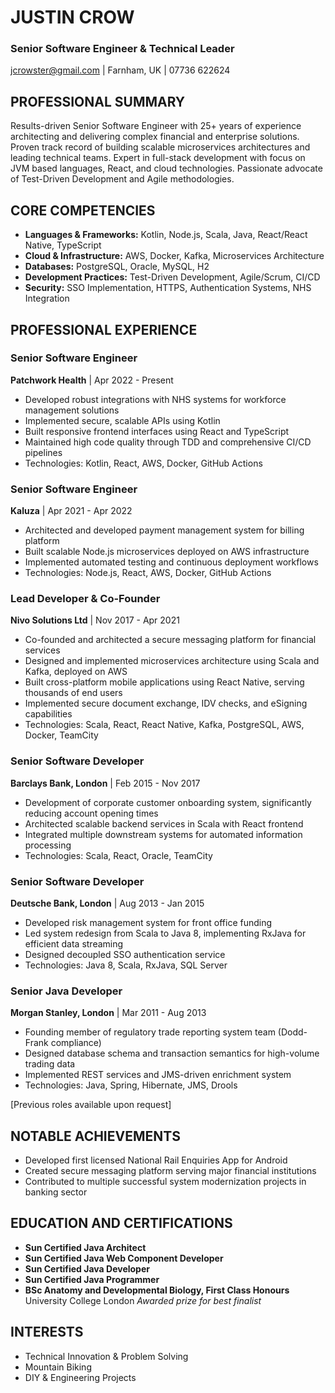 # JUSTIN CROW
### Senior Software Engineer & Technical Leader
[jcrowster@gmail.com](mailto:jcrowster@gmail.com) | Farnham, UK | 07736 622624

## PROFESSIONAL SUMMARY
Results-driven Senior Software Engineer with 25+ years of experience architecting and delivering complex financial and enterprise solutions. Proven track record of building scalable microservices architectures and leading technical teams. Expert in full-stack development with focus on JVM based languages, React, and cloud technologies. Passionate advocate of Test-Driven Development and Agile methodologies.

## CORE COMPETENCIES
- **Languages & Frameworks:** Kotlin, Node.js, Scala, Java, React/React Native, TypeScript
- **Cloud & Infrastructure:** AWS, Docker, Kafka, Microservices Architecture
- **Databases:** PostgreSQL, Oracle, MySQL, H2
- **Development Practices:** Test-Driven Development, Agile/Scrum, CI/CD
- **Security:** SSO Implementation, HTTPS, Authentication Systems, NHS Integration

## PROFESSIONAL EXPERIENCE

### Senior Software Engineer
**Patchwork Health** | Apr 2022 - Present
- Developed robust integrations with NHS systems for workforce management solutions
- Implemented secure, scalable APIs using Kotlin
- Built responsive frontend interfaces using React and TypeScript
- Maintained high code quality through TDD and comprehensive CI/CD pipelines
- Technologies: Kotlin, React, AWS, Docker, GitHub Actions

### Senior Software Engineer
**Kaluza** | Apr 2021 - Apr 2022
- Architected and developed payment management system for billing platform
- Built scalable Node.js microservices deployed on AWS infrastructure
- Implemented automated testing and continuous deployment workflows
- Technologies: Node.js, React, AWS, Docker, GitHub Actions

### Lead Developer & Co-Founder
**Nivo Solutions Ltd** | Nov 2017 - Apr 2021
- Co-founded and architected a secure messaging platform for financial services
- Designed and implemented microservices architecture using Scala and Kafka, deployed on AWS
- Built cross-platform mobile applications using React Native, serving thousands of end users
- Implemented secure document exchange, IDV checks, and eSigning capabilities
- Technologies: Scala, React, React Native, Kafka, PostgreSQL, AWS, Docker, TeamCity

### Senior Software Developer
**Barclays Bank, London** | Feb 2015 - Nov 2017
- Development of corporate customer onboarding system, significantly reducing account opening times
- Architected scalable backend services in Scala with React frontend
- Integrated multiple downstream systems for automated information processing
- Technologies: Scala, React, Oracle, TeamCity

### Senior Software Developer
**Deutsche Bank, London** | Aug 2013 - Jan 2015
- Developed risk management system for front office funding
- Led system redesign from Scala to Java 8, implementing RxJava for efficient data streaming
- Designed decoupled SSO authentication service
- Technologies: Java 8, Scala, RxJava, SQL Server

### Senior Java Developer
**Morgan Stanley, London** | Mar 2011 - Aug 2013
- Founding member of regulatory trade reporting system team (Dodd-Frank compliance)
- Designed database schema and transaction semantics for high-volume trading data
- Implemented REST services and JMS-driven enrichment system
- Technologies: Java, Spring, Hibernate, JMS, Drools

[Previous roles available upon request]

## NOTABLE ACHIEVEMENTS
- Developed first licensed National Rail Enquiries App for Android
- Created secure messaging platform serving major financial institutions
- Contributed to multiple successful system modernization projects in banking sector

## EDUCATION AND CERTIFICATIONS
- **Sun Certified Java Architect**
- **Sun Certified Java Web Component Developer**
- **Sun Certified Java Developer**
- **Sun Certified Java Programmer**
- **BSc Anatomy and Developmental Biology, First Class Honours**
  University College London
  *Awarded prize for best finalist*

## INTERESTS
- Technical Innovation & Problem Solving
- Mountain Biking
- DIY & Engineering Projects
